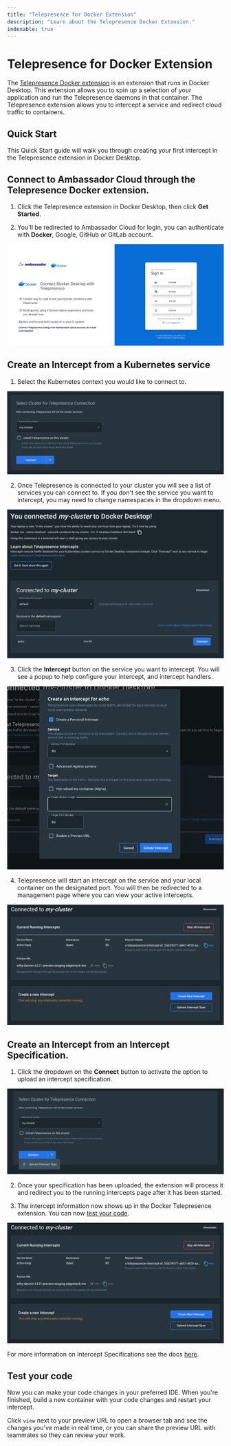 ```yaml
---
title: "Telepresence for Docker Extension"
description: "Learn about the Telepresence Docker Extension."
indexable: true
---
```

# Telepresence for Docker Extension

The [Telepresence Docker extension](../../../../../kubernetes-learning-center/telepresence-docker-extension/) is an extension that runs in Docker Desktop. This extension allows you to spin up a selection of your application and run the Telepresence daemons in that container. The Telepresence extension allows you to intercept a service and redirect cloud traffic to containers.

## Quick Start

This Quick Start guide will walk you through creating your first intercept in the Telepresence extension in Docker Desktop.

## Connect to Ambassador Cloud through the Telepresence Docker extension.

   1. Click the Telepresence extension in Docker Desktop, then click **Get Started**.

   2. You'll be redirected to Ambassador Cloud for login, you can authenticate with **Docker**, Google, GitHub or GitLab account.
   <p align="center">
    <img src="../images/docker_extension_login.png" />
   </p>

## Create an Intercept from a Kubernetes service

   1. Select the Kubernetes context you would like to connect to.
   <p align="center">
    <img src="../images/docker_extension_connect_to_cluster.png" />
   </p>

   2. Once Telepresence is connected to your cluster you will see a list of services you can connect to. If you don't see the service you want to intercept, you may need to change namespaces in the dropdown menu.
   <p align="center">
      <img src="../images/docker_extension_start_intercept_page.png" />
   </p>

   3. Click the **Intercept** button on the service you want to intercept. You will see a popup to help configure your intercept, and intercept handlers.
   <p align="center">
      <img src="../images/docker_extension_start_intercept_popup.png" />
   </p>
 
   4. Telepresence will start an intercept on the service and your local container on the designated port. You will then be redirected to a management page where you can view your active intercepts.
   <p align="center">
      <img src="../images/docker_extension_running_intercepts_page.png" />
   </p>


## Create an Intercept from an Intercept Specification.

   1. Click the dropdown on the **Connect** button to activate the option to upload an intercept specification. 
   <p align="center">
    <img src="../images/docker_extension_button_drop_down.png" />
   </p>

   2. Once your specification has been uploaded, the extension will process it and redirect you to the running intercepts page after it has been started. 

   3. The intercept information now shows up in the Docker Telepresence extension. You can now [test your code](#test-your-code).
   <p align="center">
    <img src="../images/docker_extension_running_intercepts_page.png" />
   </p>

   <Alert severity="info">
      For more information on Intercept Specifications see the docs <a href="/docs/telepresence/latest/reference/intercepts/specs">here</a>.
   </Alert>

## Test your code

Now you can make your code changes in your preferred IDE. When you're finished, build a new container with your code changes and restart your intercept.

Click `view` next to your preview URL to open a browser tab and see the changes you've made in real time, or you can share the preview URL with teammates so they can review your work.